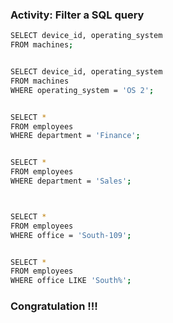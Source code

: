 
### Activity: Filter a SQL query




```bash
SELECT device_id, operating_system
FROM machines;


SELECT device_id, operating_system
FROM machines
WHERE operating_system = 'OS 2';


SELECT *
FROM employees
WHERE department = 'Finance';


SELECT *
FROM employees
WHERE department = 'Sales';



SELECT *
FROM employees
WHERE office = 'South-109';


SELECT *
FROM employees
WHERE office LIKE 'South%';
```


### Congratulation !!!
